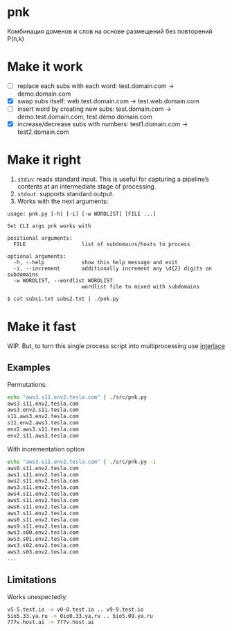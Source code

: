 # pnk
Комбинация доменов и слов на основе размещений без повторений P(n,k)

# Make it work
- [ ] replace each subs with each word: test.domain.com -> demo.domain.com
- [x] swap subs itself: web.test.domain.com -> test.web.domain.com
- [ ] insert word by creating new subs: test.domain.com -> demo.test.domain.com, test.demo.domain.com
- [x] increase/decrease subs with numbers: test1.domain.com -> test2.domain.com

# Make it right
1. `stdin`: reads standard input. This is useful for capturing a pipeline’s contents at an intermediate stage of processing.
2. `stdout`: supports standard output.
3. Works with the next arguments:
```
usage: pnk.py [-h] [-i] [-w WORDLIST] [FILE ...]

Set CLI args pnk works with

positional arguments:
  FILE                  list of subdomains/hosts to process

optional arguments:
  -h, --help            show this help message and exit
  -i, --increment       additionally increment any \d{2} digits on subdomains
  -w WORDLIST, --wordlist WORDLIST
                        wordlist file to mixed with subdomains
```
```bash
$ cat subs1.txt subs2.txt | ./pnk.py
```

# Make it fast
WIP. But, to turn this single process script into multiprocessing use [interlace](https://github.com/codingo/Interlace)


## Examples
Permutations:
```bash
echo "aws3.s11.env2.tesla.com" | ./src/pnk.py
aws3.s11.env2.tesla.com
aws3.env2.s11.tesla.com
s11.aws3.env2.tesla.com
s11.env2.aws3.tesla.com
env2.aws3.s11.tesla.com
env2.s11.aws3.tesla.com
```
With incrementation option
```bash
echo "aws3.s11.env2.tesla.com" | ./src/pnk.py -i
aws0.s11.env2.tesla.com
aws1.s11.env2.tesla.com
aws2.s11.env2.tesla.com
aws3.s11.env2.tesla.com
aws4.s11.env2.tesla.com
aws5.s11.env2.tesla.com
aws6.s11.env2.tesla.com
aws7.s11.env2.tesla.com
aws8.s11.env2.tesla.com
aws9.s11.env2.tesla.com
aws3.s00.env2.tesla.com
aws3.s01.env2.tesla.com
aws3.s02.env2.tesla.com
aws3.s03.env2.tesla.com
...
```

## Limitations
Works unexpectedly:
```bash
v5-5.test.io -> v0-0.test.io .. v9-9.test.io
5io5.33.ya.ru -> 0io0.33.ya.ru .. 5io5.09.ya.ru
777v.host.ai -> 777v.host.ai
```